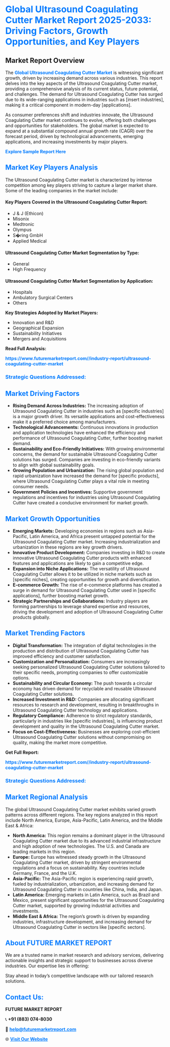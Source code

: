 <h1 style="color: #007BFF;">Global Ultrasound Coagulating Cutter Market Report 2025-2033: Driving Factors, Growth Opportunities, and Key Players</h1>

<section id="overview">
<h2>Market Report Overview</h2>
<p>The <a href="https://www.futuremarketreport.com//industry-report/ultrasound-coagulating-cutter-market" style="color: #007BFF; text-decoration: none;"><strong>Global Ultrasound Coagulating Cutter Market</strong></a> is witnessing significant growth, driven by increasing demand across various industries. This report delves into the key aspects of the Ultrasound Coagulating Cutter market, providing a comprehensive analysis of its current status, future potential, and challenges. The demand for Ultrasound Coagulating Cutter has surged due to its wide-ranging applications in industries such as [insert industries], making it a critical component in modern-day [applications].</p>
<p>As consumer preferences shift and industries innovate, the Ultrasound Coagulating Cutter market continues to evolve, offering both challenges and opportunities for stakeholders. The global market is expected to expand at a substantial compound annual growth rate (CAGR) over the forecast period, driven by technological advancements, emerging applications, and increasing investments by major players.</p>
</section>

<section id="overview">
<p><a href="https://www.futuremarketreport.com//request-sample/reportId=79227" style="color: #007BFF; text-decoration: none;"><strong>Explore Sample Report Here</strong></a></p>
</section>

<section id="key-players">
<h2 style="color: #007BFF;">Market Key Players Analysis</h2>
<p>The Ultrasound Coagulating Cutter market is characterized by intense competition among key players striving to capture a larger market share. Some of the leading companies in the market include:</p>
<h4>Key Players Covered in the Ultrasound Coagulating Cutter Report:</h4>
<ul><li>J &amp; J (Ethicon)</li><li>Misonix</li><li>Medtronic</li><li>Olympus</li><li>S�ring GmbH</li><li>Applied Medical</li></ul>
<h4>Ultrasound Coagulating Cutter Market Segmentation by Type:</h4>
<ul><li>General</li><li>High Frequency</li></ul>

<h4>Ultrasound Coagulating Cutter Market Segmentation by Application:</h4>
<ul><li>Hospitals</li><li>Ambulatory Surgical Centers</li><li>Others</li></ul>
<p><strong>Key Strategies Adopted by Market Players:</strong></p>
<ul>
<li>Innovation and R&D</li>
<li>Geographical Expansion</li>
<li>Sustainability Initiatives</li>
<li>Mergers and Acquisitions</li>
</ul>
</section>

<section>
<p><strong>Read Full Analysis: </strong></p><a href="https://www.futuremarketreport.com//industry-report/ultrasound-coagulating-cutter-market" style="color: #007BFF; text-decoration: none;"><strong>https://www.futuremarketreport.com//industry-report/ultrasound-coagulating-cutter-market</strong></a>
<h3 style="color: #007BFF;">Strategic Questions Addressed:</h3>
</section>

<section id="driving-factors">
<h2 style="color: #007BFF;">Market Driving Factors</h2>
<ul>
<li><strong>Rising Demand Across Industries:</strong> The increasing adoption of Ultrasound Coagulating Cutter in industries such as [specific industries] is a major growth driver. Its versatile applications and cost-effectiveness make it a preferred choice among manufacturers.</li>
<li><strong>Technological Advancements:</strong> Continuous innovations in production and application technologies have enhanced the efficiency and performance of Ultrasound Coagulating Cutter, further boosting market demand.</li>
<li><strong>Sustainability and Eco-Friendly Initiatives:</strong> With growing environmental concerns, the demand for sustainable Ultrasound Coagulating Cutter solutions has surged. Companies are investing in eco-friendly variants to align with global sustainability goals.</li>
<li><strong>Growing Population and Urbanization:</strong> The rising global population and rapid urbanization have increased the demand for [specific products], where Ultrasound Coagulating Cutter plays a vital role in meeting consumer needs.</li>
<li><strong>Government Policies and Incentives:</strong> Supportive government regulations and incentives for industries using Ultrasound Coagulating Cutter have created a conducive environment for market growth.</li>
</ul>
</section>

<section id="growth-opportunities">
<h2 style="color: #007BFF;">Market Growth Opportunities</h2>
<ul>
<li><strong>Emerging Markets:</strong> Developing economies in regions such as Asia-Pacific, Latin America, and Africa present untapped potential for the Ultrasound Coagulating Cutter market. Increasing industrialization and urbanization in these regions are key growth drivers.</li>
<li><strong>Innovative Product Development:</strong> Companies investing in R&D to create innovative Ultrasound Coagulating Cutter products with enhanced features and applications are likely to gain a competitive edge.</li>
<li><strong>Expansion into Niche Applications:</strong> The versatility of Ultrasound Coagulating Cutter allows it to be utilized in niche markets such as [specific niches], creating opportunities for growth and diversification.</li>
<li><strong>E-commerce Growth:</strong> The rise of e-commerce platforms has created a surge in demand for Ultrasound Coagulating Cutter used in [specific applications], further boosting market growth.</li>
<li><strong>Strategic Partnerships and Collaborations:</strong> Industry players are forming partnerships to leverage shared expertise and resources, driving the development and adoption of Ultrasound Coagulating Cutter products globally.</li>
</ul>
</section>

<section id="trending-factors">
<h2 style="color: #007BFF;">Market Trending Factors</h2>
<ul>
<li><strong>Digital Transformation:</strong> The integration of digital technologies in the production and distribution of Ultrasound Coagulating Cutter has improved efficiency and customer satisfaction.</li>
<li><strong>Customization and Personalization:</strong> Consumers are increasingly seeking personalized Ultrasound Coagulating Cutter solutions tailored to their specific needs, prompting companies to offer customizable options.</li>
<li><strong>Sustainability and Circular Economy:</strong> The push towards a circular economy has driven demand for recyclable and reusable Ultrasound Coagulating Cutter solutions.</li>
<li><strong>Increased Investment in R&D:</strong> Companies are allocating significant resources to research and development, resulting in breakthroughs in Ultrasound Coagulating Cutter technology and applications.</li>
<li><strong>Regulatory Compliance:</strong> Adherence to strict regulatory standards, particularly in industries like [specific industries], is influencing product development and quality in the Ultrasound Coagulating Cutter market.</li>
<li><strong>Focus on Cost-Effectiveness:</strong> Businesses are exploring cost-efficient Ultrasound Coagulating Cutter solutions without compromising on quality, making the market more competitive.</li>
</ul>
</section>

<section>
<p><strong>Get Full Report: </strong></p><a href="https://www.futuremarketreport.com//industry-report/ultrasound-coagulating-cutter-market" style="color: #007BFF; text-decoration: none;"><strong>https://www.futuremarketreport.com//industry-report/ultrasound-coagulating-cutter-market</strong></a>
<h3 style="color: #007BFF;">Strategic Questions Addressed:</h3>
</section>


<section id="regional-analysis">
<h2 style="color: #007BFF;">Market Regional Analysis</h2>
<p>The global Ultrasound Coagulating Cutter market exhibits varied growth patterns across different regions. The key regions analyzed in this report include North America, Europe, Asia-Pacific, Latin America, and the Middle East & Africa:</p>
<ul>
<li><strong>North America:</strong> This region remains a dominant player in the Ultrasound Coagulating Cutter market due to its advanced industrial infrastructure and high adoption of new technologies. The U.S. and Canada are leading markets in this region.</li>
<li><strong>Europe:</strong> Europe has witnessed steady growth in the Ultrasound Coagulating Cutter market, driven by stringent environmental regulations and a focus on sustainability. Key countries include Germany, France, and the U.K.</li>
<li><strong>Asia-Pacific:</strong> The Asia-Pacific region is experiencing rapid growth, fueled by industrialization, urbanization, and increasing demand for Ultrasound Coagulating Cutter in countries like China, India, and Japan.</li>
<li><strong>Latin America:</strong> Emerging markets in Latin America, such as Brazil and Mexico, present significant opportunities for the Ultrasound Coagulating Cutter market, supported by growing industrial activities and investments.</li>
<li><strong>Middle East & Africa:</strong> The region’s growth is driven by expanding industries, infrastructure development, and increasing demand for Ultrasound Coagulating Cutter in sectors like [specific sectors].</li>
</ul>
</section>

<footer>
<h2 style="color: #007BFF;">About FUTURE MARKET REPORT</h2>
<p>We are a trusted name in market research and advisory services, delivering actionable insights and strategic support to businesses across diverse industries. Our expertise lies in offering:</p>

<p>Stay ahead in today’s competitive landscape with our tailored research solutions.</p>

<h2 style="color: #007BFF;">Contact Us:</h2>
<p><strong>FUTURE MARKET REPORT</strong></p>
<p>📞 <strong>+91 (883) 074-8030</strong></p>
<p>📧 <strong><a href="mailto:help@futuremarketreport.com" style="color: #007BFF;">help@futuremarketreport.com</a></strong></p>
<p>🌐 <strong><a href="https://www.futuremarketreport.com/" style="color: #007BFF;">Visit Our Website</a></strong></p>
</footer>
